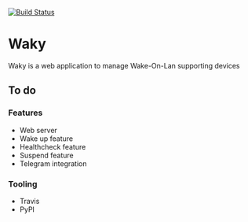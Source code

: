 [![Build Status](https://travis-ci.com/landier/waky.svg?branch=master)](https://travis-ci.com/landier/waky)

# Waky
Waky is a web application to manage Wake-On-Lan supporting devices

## To do
### Features
* Web server
* Wake up feature
* Healthcheck feature
* Suspend feature
* Telegram integration

### Tooling
* Travis
* PyPI
